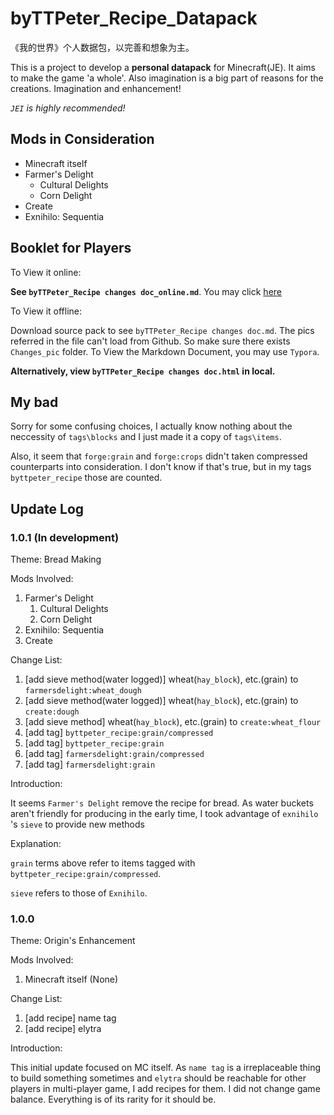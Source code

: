 # byTTPeter_Recipe_Datapack
 《我的世界》个人数据包，以完善和想象为主。

This is a project to develop a **personal datapack** for Minecraft(JE). It aims to make the game 'a whole'. Also imagination is a big part of reasons for the creations. Imagination and enhancement!

*`JEI` is highly recommended!*

## Mods in Consideration

- Minecraft itself
- Farmer's Delight
  - Cultural Delights
  - Corn Delight
- Create
- Exnihilo: Sequentia

## Booklet for Players

To View it online:

**See `byTTPeter_Recipe changes doc_online.md`**. You may click [here](https://github.com/TTStudio-of-TTPeter/byTTPeter_Recipe_Datapack/blob/main/byTTPeter_Recipe%20changes%20doc_online.md)

To View it offline:

Download source pack to see `byTTPeter_Recipe changes doc.md`. The pics referred in the file can't load from Github. So make sure there exists `Changes_pic` folder. To View the Markdown Document, you may use `Typora`.

**Alternatively, view `byTTPeter_Recipe changes doc.html` in local.**

## My bad

Sorry for some confusing choices, I actually know nothing about the neccessity of `tags\blocks` and I just made it a copy of `tags\items`.

Also, it seem that `forge:grain` and `forge:crops` didn't taken compressed counterparts into consideration. I don't know if that's true, but in my tags `byttpeter_recipe` those are counted.

## Update Log

### 1.0.1 (In development)

Theme: Bread Making

Mods Involved:

1. Farmer's Delight
   1. Cultural Delights
   2. Corn Delight
2. Exnihilo: Sequentia
3. Create

Change List:

1. [add sieve method(water logged)] wheat(`hay_block`), etc.(grain) to `farmersdelight:wheat_dough`
2. [add sieve method(water logged)] wheat(`hay_block`), etc.(grain) to `create:dough`
3. [add sieve method] wheat(`hay_block`), etc.(grain) to `create:wheat_flour`
4. [add tag] `byttpeter_recipe:grain/compressed`
5. [add tag] `byttpeter_recipe:grain`
6. [add tag] `farmersdelight:grain/compressed`
7. [add tag] `farmersdelight:grain`

Introduction:

It seems `Farmer's Delight` remove the recipe for bread. As water buckets aren't friendly for producing in the early time, I took advantage of `exnihilo` 's `sieve` to provide new methods

Explanation:

`grain` terms above refer to items tagged with `byttpeter_recipe:grain/compressed`.

`sieve` refers to those of `Exnihilo`.

### 1.0.0

Theme: Origin's Enhancement

Mods Involved:

1. Minecraft itself (None)

Change List:

1. [add recipe] name tag
2. [add recipe] elytra

Introduction:

This initial update focused on MC itself. As `name tag` is a irreplaceable thing to build something sometimes and `elytra` should be reachable for other players in multi-player game, I add recipes for them. I did not change game balance. Everything is of its rarity for it should be.



